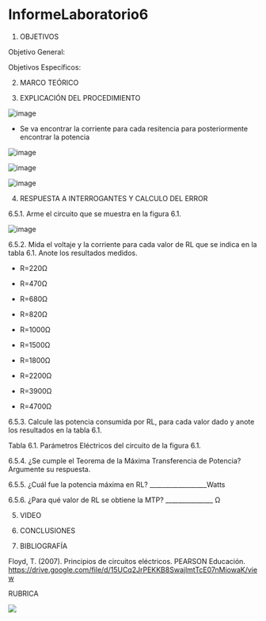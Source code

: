 # InformeLaboratorio6

1. OBJETIVOS

Objetivo General:

Objetivos Específicos:  

2. MARCO TEÓRICO 

3. EXPLICACIÓN DEL PROCEDIMIENTO

![image](https://user-images.githubusercontent.com/93734334/149630302-2809eaf2-0e2c-4087-a23f-18eb7b4604e7.png)

* Se va encontrar la corriente para cada resitencia para posteriormente encontrar la potencia

![image](https://user-images.githubusercontent.com/93734334/149630330-2f3ca611-cd8a-4702-a8c6-d31a0256a4e8.png)

![image](https://user-images.githubusercontent.com/93734334/149630357-2c05c4b3-57f5-49eb-ab80-de7f935e86e7.png)

![image](https://user-images.githubusercontent.com/93734334/149630385-ca7bd013-6823-4581-9810-24a31b94bf02.png)

4. RESPUESTA A INTERROGANTES Y CALCULO DEL ERROR

6.5.1. Arme el circuito que se muestra en la figura 6.1.

![image](https://user-images.githubusercontent.com/93734334/149630454-4061bada-fb66-4cf5-a080-07c4b8a8cff8.png)

6.5.2. Mida el voltaje y la corriente para cada valor de RL que se indica en la tabla 6.1. Anote los resultados medidos.

* R=220Ω

* R=470Ω

* R=680Ω

* R=820Ω

* R=1000Ω

* R=1500Ω

* R=1800Ω

* R=2200Ω

* R=3900Ω

* R=4700Ω

6.5.3. Calcule las potencia consumida por RL, para cada valor dado y anote los resultados en la tabla 6.1.

Tabla 6.1. Parámetros Eléctricos del circuito de la figura 6.1.

6.5.4. ¿Se cumple el Teorema de la Máxima Transferencia de Potencia? Argumente su respuesta.

6.5.5. ¿Cuál fue la potencia máxima en RL? __________________Watts

6.5.6. ¿Para qué valor de RL se obtiene la MTP? _______________ Ω

5. VIDEO

6. CONCLUSIONES

7. BIBLIOGRAFÍA

Floyd, T. (2007). Principios de circuitos eléctricos. PEARSON Educación. https://drive.google.com/file/d/15UCq2JrPEKKB8SwajlmtTcE07nMiowaK/view

RUBRICA

![](https://github.com/doalulema/InformeLaboratorio/blob/main/Laboratorio.png)
